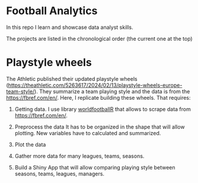 # Football Analytics

In this repo I learn and showcase data analyst skills.

The projects are listed in the chronological order (the current one at the top)

# Playstyle wheels

The Athletic published their updated playstyle wheels (<https://theathletic.com/5263617/2024/02/13/playstyle-wheels-europe-team-style/>). They summarize a team playing style and the data is from the <https://fbref.com/en/>. Here, I replicate building these wheels. That requires:

1.  Getting data. I use library [worldfootballR](https://github.com/JaseZiv/worldfootballR) that allows to scrape data from <https://fbref.com/en/>.

2.  Preprocess the data It has to be organized in the shape that will allow plotting. New variables have to calculated and summarized.

3.  Plot the data

4.  Gather more data for many leagues, teams, seasons.

5.  Build a Shiny App that will allow comparing playing style between seasons, teams, leagues, managers.
